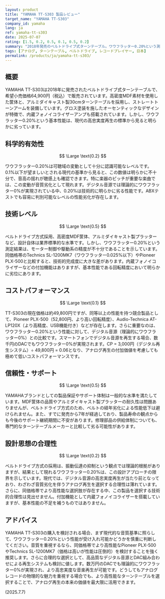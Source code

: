 ```yaml
---
layout: product
title: "YAMAHA TT-S303 製品レビュー"
target_name: "YAMAHA TT-S303"
company_id: yamaha
lang: ja
ref: yamaha-tt-s303
date: 2025-07-07
rating: [1.5, 0.2, 0.5, 0.1, 0.5, 0.2]
summary: "2018年発売のベルトドライブ式ターンテーブル。ワウフラッター0.20%という測定値は、現代の高忠実度再生の観点から見ると明らかに不十分。同価格帯でより高性能な選択肢が存在する中、技術的優位性を見出すことは困難。"
tags: [アナログ, ターンテーブル, ベルトドライブ, レコードプレイヤー, 日本]
permalink: /products/ja/yamaha-tt-s303/
---
```


## 概要

YAMAHA TT-S303は2018年に発売されたベルトドライブ式ターンテーブルで、希望小売価格64,900円（税込）で販売されています。高密度MDF素材を使用した筐体と、アルミダイキャスト製30cmターンテーブルを採用し、ストレートトーンアームを装備しています。グロス塗装を施したオーセンティックなデザインが特徴で、内蔵フォノイコライザーアンプも搭載されています。しかし、ワウフラッター0.20%という基本性能は、現代の高忠実度再生の標準から見ると明らかに劣っています。

## 科学的有効性

$$ \Large \text{0.2} $$

ワウフラッター0.20%は可聴域の変動として十分に認識可能なレベルです。0.1%以下が望ましいとされる現代の基準から見ると、この数値は明らかに不十分で、音高の揺れが聴感上も確認できます。特に楽器のピッチが重要な楽曲では、この変動が音質劣化として現れます。デジタル音源では理論的にワウフラッター0%が実現されている中、0.20%は技術的に明らかに劣る性能です。ABXテストでも容易に判別可能なレベルの性能劣化が存在します。

## 技術レベル

$$ \Large \text{0.5} $$

ベルトドライブ方式採用、高密度MDF筐体、アルミダイキャスト製プラッターなど、設計自体は業界標準的な水準です。しかし、ワウフラッター0.20%という測定結果は、モーター制御や駆動系の精度が不十分であることを示しています。同価格帯のTechnics SL-1200MK7（ワウフラッター0.025%以下）やPioneer PLX-500と比較すると、技術的完成度に大きな差があります。内蔵フォノイコライザーなどの付加機能はありますが、基本性能である回転精度において明らかに劣位にあります。

## コストパフォーマンス

$$ \Large \text{0.1} $$

TT-S303の現在価格は約49,800円ですが、同等以上の性能を持つ競合製品として、Pioneer PLX-500（52,800円、より高い回転精度）、Audio-Technica AT-LP120X（より高精度、USB機能付き）などが存在します。さらに重要なのは、ワウフラッター0.20%という性能に対して、デジタル音源（理論的にワウフラッター0%）との比較です。スマートフォンでデジタル音源を再生する場合、数千円のDACでもワウフラッター0%が実現されます。CP = 3,000円（デジタル再生システム）÷ 49,800円 = 0.06となり、アナログ再生の付加価値を考慮しても極めて低いコストパフォーマンスです。

## 信頼性・サポート

$$ \Large \text{0.5} $$

YAMAHAブランドとしての製品保証やサポート体制は一般的な水準を満たしています。MDF筐体の品質やアルミダイキャスト製プラッターの耐久性は問題ありませんが、ベルトドライブ方式のため、ベルトの経年劣化による性能低下は避けられません。また、すでに発売から7年が経過しており、製品寿命の観点からも今後のサポート継続期間に不安があります。修理部品の供給体制についても、専門的なターンテーブルメーカーと比較して劣る可能性があります。

## 設計思想の合理性

$$ \Large \text{0.2} $$

ベルトドライブ方式の採用は、振動伝達の抑制という観点では理論的根拠がありますが、結果として現れるワウフラッター0.20%は、この設計アプローチの限界を示しています。現代では、デジタル音源の高忠実度再生が当たり前となっており、わざわざ音質劣化を伴うアナログ再生を選択する合理性は薄れています。さらに、同価格帯でより高性能な選択肢が存在する中、この製品を選択する技術的合理性は見出せません。付加機能として内蔵フォノイコライザーを搭載していますが、基本性能の不足を補うものではありません。

## アドバイス

YAMAHA TT-S303の購入を検討される場合、まず現代的な音質基準に照らして、ワウフラッター0.20%という性能が受け入れ可能かどうかを慎重に判断してください。音質を重視するなら、同価格帯でより高性能なPioneer PLX-500やTechnics SL-1200MK7（価格は高いが性能は圧倒的）を検討することを強く推奨します。さらに合理的な選択として、高品質なデジタル音源とDAC組み合わせによる再生システムも検討に値します。数万円のDACでも理論的にワウフラッター0%が実現され、より高忠実度な音楽再生が可能です。どうしてもアナログレコードの物理的な魅力を重視する場合でも、より高性能なターンテーブルを選択することで、アナログ再生の本来の価値を最大限に活用できます。

(2025.7.7)